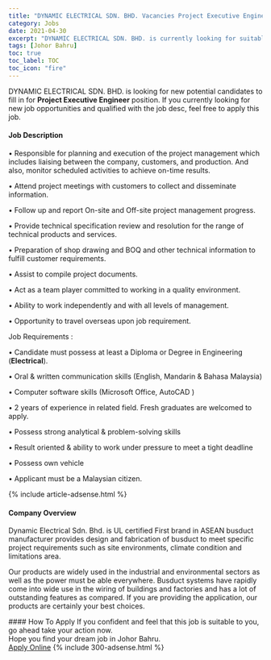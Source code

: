 ```yaml
---
title: "DYNAMIC ELECTRICAL SDN. BHD. Vacancies Project Executive Engineer" 
category: Jobs 
date: 2021-04-30 
excerpt: "DYNAMIC ELECTRICAL SDN. BHD. is currently looking for suitable person to fill in the Project Executive Engineer which based in Johor Bahru" 
tags: [Johor Bahru] 
toc: true 
toc_label: TOC 
toc_icon: "fire" 
--- 
```


<p>DYNAMIC ELECTRICAL SDN. BHD. is looking for new potential candidates to fill in for <b>Project Executive Engineer</b> position. If you currently looking for new job opportunities and qualified with the job desc, feel free to apply this job.
</p><div><div><h4>Job Description</h4></div><div><div><span><div><p>&#8226; Responsible for planning and execution of the project management which includes liaising between the company, customers, and production. And also, monitor scheduled activities to achieve on-time results.</p><p>&#8226; Attend project meetings with customers to collect and disseminate information.</p><p>&#8226; Follow up and report On-site and Off-site project management progress.</p><p>&#8226; Provide technical specification review and resolution for the range of technical products and services.</p><p>&#8226; Preparation of shop drawing and BOQ and other technical information to fulfill customer requirements.</p><p>&#8226; Assist to compile project documents.</p><p>&#8226; Act as a team player committed to working in a quality environment.</p><p>&#8226; Ability to work independently and with all levels of management.</p><p>&#8226; Opportunity to travel overseas upon job requirement.</p><p>Job Requirements :</p><p>&#8226; Candidate must possess at least a Diploma or Degree in Engineering (<strong>Electrical</strong>).</p><p>&#8226; Oral &amp; written communication skills (English, Mandarin &amp; Bahasa Malaysia)</p><p>&#8226; Computer software skills (Microsoft Office, AutoCAD )</p><p>&#8226; 2 years of experience in related field. Fresh graduates are welcomed to apply.</p><p>&#8226; Possess strong analytical &amp; problem-solving skills</p><p>&#8226; Result oriented &amp; ability to work under pressure to meet a tight deadline</p><p>&#8226; Possess own vehicle</p><p>&#8226; Applicant must be a Malaysian citizen.</p></div></span></div></div></div> 
{% include article-adsense.html %} 
<div><div><h4>Company Overview</h4></div><div><div><span><div><p>Dynamic Electrical Sdn. Bhd. is UL certified First brand in ASEAN busduct manufacturer provides design and fabrication of busduct to meet specific project requirements such as site environments, climate condition and limitations area.</p><p>Our products are widely used in the industrial and environmental sectors as well as the power must be able everywhere. Busduct systems have rapidly come into wide use in the wiring of buildings and factories and has a lot of outstanding features as compared. If you are providing the application, our products are certainly your best choices.</p></div></span></div></div></div> 
#### How To Apply 
If you confident and feel that this job is suitable to you, go ahead take your action now. <br/> 
Hope you find your dream job in Johor Bahru. <br/> 
<a href="https://www.jobstreet.com.my/en/job/project-executive-engineer-4552317?jobId=jobstreet-my-job-4552317&" class="btn btn--info" target="_blank" rel="nofollow noopenner">Apply Online</a> 
{% include 300-adsense.html %} 